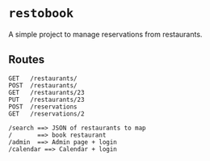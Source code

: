 # `restobook`

A simple project to manage reservations from restaurants.


## Routes

```
GET   /restaurants/
POST  /restaurants/
GET   /restaurants/23
PUT   /restaurants/23
POST  /reservations
GET   /reservations/2

/search ==> JSON of restaurants to map
/       ==> book restaurant
/admin  ==> Admin page + login
/calendar ==> Calendar + login


```